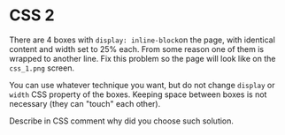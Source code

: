 # CSS 2

There are 4 boxes with `display: inline-block`on the page, with identical content and width set to 25% each.
From some reason one of them is wrapped to another line. Fix this problem so the page will look like on the `css_1.png` screen.

You can use whatever technique you want, but do not change `display` or `width` CSS property of the boxes. Keeping space between boxes is not necessary (they can "touch" each other).

Describe in CSS comment why did you choose such solution.
